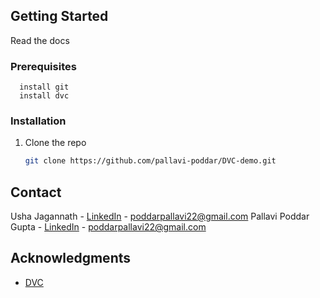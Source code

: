



<!-- GETTING STARTED -->
## Getting Started

Read the docs

### Prerequisites


```
  install git
  install dvc
   ```

### Installation




1. Clone the repo
   ```sh
   git clone https://github.com/pallavi-poddar/DVC-demo.git
   ```




<!-- CONTACT -->
## Contact
Usha Jagannath - [LinkedIn]() - poddarpallavi22@gmail.com
Pallavi Poddar Gupta - [LinkedIn]() - poddarpallavi22@gmail.com



<!-- ACKNOWLEDGMENTS -->
## Acknowledgments


  
* [DVC](https://dvc.org)




